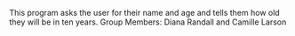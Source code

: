 This program asks the user for their name and age and tells them how old they will be in ten years.
Group Members: Diana Randall and Camille Larson
